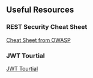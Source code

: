 ## Useful Resources 

### REST Security Cheat Sheet
[Cheat Sheet from OWASP](https://cheatsheetseries.owasp.org/cheatsheets/REST_Security_Cheat_Sheet.html)

### JWT Tourtial
[JWT Tourtial](https://www.youtube.com/watch?v=favjC6EKFgw&t=1849s)